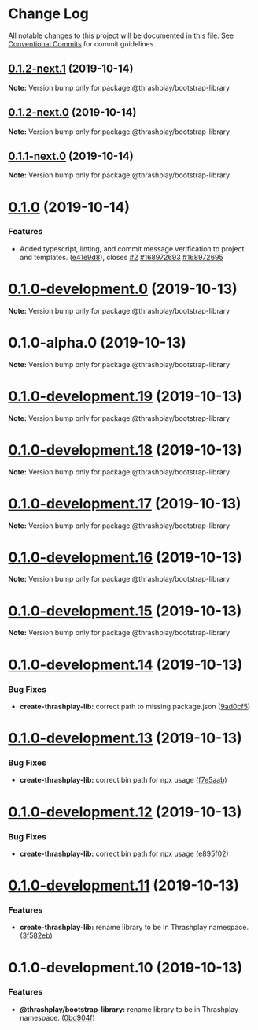 # Change Log

All notable changes to this project will be documented in this file.
See [Conventional Commits](https://conventionalcommits.org) for commit guidelines.

## [0.1.2-next.1](https://github.com/thrashplay/thrashplay-app-creators/compare/@thrashplay/bootstrap-library@0.1.2-next.0...@thrashplay/bootstrap-library@0.1.2-next.1) (2019-10-14)

**Note:** Version bump only for package @thrashplay/bootstrap-library





## [0.1.2-next.0](https://github.com/thrashplay/thrashplay-app-creators/compare/@thrashplay/bootstrap-library@0.1.1-next.0...@thrashplay/bootstrap-library@0.1.2-next.0) (2019-10-14)

**Note:** Version bump only for package @thrashplay/bootstrap-library





## [0.1.1-next.0](https://github.com/thrashplay/thrashplay-app-creators/compare/@thrashplay/bootstrap-library@0.1.0...@thrashplay/bootstrap-library@0.1.1-next.0) (2019-10-14)

**Note:** Version bump only for package @thrashplay/bootstrap-library





# [0.1.0](https://github.com/thrashplay/thrashplay-app-creators/compare/@thrashplay/bootstrap-library@0.1.0-alpha.0...@thrashplay/bootstrap-library@0.1.0) (2019-10-14)


### Features

* Added typescript, linting, and commit message verification to project and templates. ([e41e9d8](https://github.com/thrashplay/thrashplay-app-creators/commit/e41e9d8)), closes [#2](https://github.com/thrashplay/thrashplay-app-creators/issues/2) [#168972693](https://github.com/thrashplay/thrashplay-app-creators/issues/168972693) [#168972695](https://github.com/thrashplay/thrashplay-app-creators/issues/168972695)






# [0.1.0-development.0](https://github.com/thrashplay/thrashplay-app-creators/compare/@thrashplay/bootstrap-library@0.1.0-alpha.0...@thrashplay/bootstrap-library@0.1.0-development.0) (2019-10-13)

**Note:** Version bump only for package @thrashplay/bootstrap-library





# 0.1.0-alpha.0 (2019-10-13)

**Note:** Version bump only for package @thrashplay/bootstrap-library





# [0.1.0-development.19](https://github.com/thrashplay/thrashplay-app-creators/compare/@thrashplay/bootstrap-library@0.1.0-development.18...@thrashplay/bootstrap-library@0.1.0-development.19) (2019-10-13)

**Note:** Version bump only for package @thrashplay/bootstrap-library





# [0.1.0-development.18](https://github.com/thrashplay/thrashplay-app-creators/compare/@thrashplay/bootstrap-library@0.1.0-development.17...@thrashplay/bootstrap-library@0.1.0-development.18) (2019-10-13)

**Note:** Version bump only for package @thrashplay/bootstrap-library





# [0.1.0-development.17](https://github.com/thrashplay/thrashplay-app-creators/compare/@thrashplay/bootstrap-library@0.1.0-development.16...@thrashplay/bootstrap-library@0.1.0-development.17) (2019-10-13)

**Note:** Version bump only for package @thrashplay/bootstrap-library





# [0.1.0-development.16](https://github.com/thrashplay/thrashplay-app-creators/compare/@thrashplay/bootstrap-library@0.1.0-development.15...@thrashplay/bootstrap-library@0.1.0-development.16) (2019-10-13)

**Note:** Version bump only for package @thrashplay/bootstrap-library





# [0.1.0-development.15](https://github.com/thrashplay/thrashplay-app-creators/compare/@thrashplay/bootstrap-library@0.1.0-development.14...@thrashplay/bootstrap-library@0.1.0-development.15) (2019-10-13)

**Note:** Version bump only for package @thrashplay/bootstrap-library





# [0.1.0-development.14](https://github.com/thrashplay/thrashplay-app-creators/compare/@thrashplay/bootstrap-library@0.1.0-development.13...@thrashplay/bootstrap-library@0.1.0-development.14) (2019-10-13)


### Bug Fixes

* **create-thrashplay-lib:** correct path to missing package.json ([9ad0cf5](https://github.com/thrashplay/thrashplay-app-creators/commit/9ad0cf5))





# [0.1.0-development.13](https://github.com/thrashplay/thrashplay-app-creators/compare/@thrashplay/bootstrap-library@0.1.0-development.12...@thrashplay/bootstrap-library@0.1.0-development.13) (2019-10-13)


### Bug Fixes

* **create-thrashplay-lib:** correct bin path for npx usage ([f7e5aab](https://github.com/thrashplay/thrashplay-app-creators/commit/f7e5aab))





# [0.1.0-development.12](https://github.com/thrashplay/thrashplay-app-creators/compare/@thrashplay/bootstrap-library@0.1.0-development.11...@thrashplay/bootstrap-library@0.1.0-development.12) (2019-10-13)


### Bug Fixes

* **create-thrashplay-lib:** correct bin path for npx usage ([e895f02](https://github.com/thrashplay/thrashplay-app-creators/commit/e895f02))





# [0.1.0-development.11](https://github.com/thrashplay/thrashplay-app-creators/compare/@thrashplay/bootstrap-library@0.1.0-development.10...@thrashplay/bootstrap-library@0.1.0-development.11) (2019-10-13)


### Features

* **create-thrashplay-lib:** rename library to be in Thrashplay namespace. ([3f582eb](https://github.com/thrashplay/thrashplay-app-creators/commit/3f582eb))





# 0.1.0-development.10 (2019-10-13)


### Features

* **@thrashplay/bootstrap-library:** rename library to be in Thrashplay namespace. ([0bd904f](https://github.com/thrashplay/thrashplay-app-creators/commit/0bd904f))
